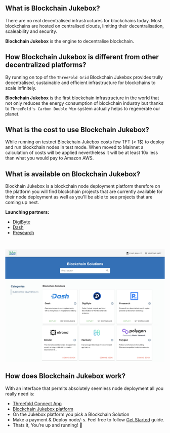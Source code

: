 
<!-- ![about](img/about.jpg) -->

## What is Blockchain Jukebox?

There are no real decentralised infrastructures for blockchains today. Most blockchains are hosted on centralised clouds, limiting their decentralisation, scaleability and security. 

**Blockchain Jukebox** is the engine to decentralise blockchain.


## How Blockchain Jukebox is different from other decentralized platforms?

By running on top of the `ThreeFold Grid` Blockchain Jukebox provides trully decentralised, sustainable and efficient infrastructure for blockchains to scale infinitely.

**Blockchain Jukebox** is the first blockchain infrastructure in the world that not only reduces the energy consumption of blockchain industry but thanks to `ThreeFold's Carbon Double Win` system actually helps to regenerate our planet.

## What is the cost to use Blockchain Jukebox?

While running on testnet Blockchain Jukebox costs few TFT (< 1$) to deploy and run blockchain nodes in test mode. When moved to Mainnet a calculation of costs will be applied nevertheless it will be at least 10x less than what you would pay to Amazon AWS.

## What is available on Blockchain Jukebox?

Blockhain Jukebox is a blockchain node deployment platform therefore on the platform you will find blockchain projects that are currently available for their node deployment as well as you'll be able to see projects that are coming up next.

**Launching partners:**
- [DigiByte](digibyte)
- [Dash](dash)
- [Presearch](presearch)

<br/>

![jukebox_platform](img/jukebox_platform.jpg)

## How does Blockchain Jukebox work?

With an interface that permits absolutely seemless node deployment all you really need is:

- [Threefold Connect App](threefold_connect)
- [Blockchain Jukebox platform](https://staging.blockchainjukebox.com/jukebox)
- On the Jukebox platform you pick a Blockchain Solution
- Make a payment & Deploy node/-s. Feel free to follow [Get Started](get_started) guide.
- Thats it, You’re up and running! 🙂


<!-- # Properties

- All parties can cancel/stop/extend their node deployments
    - Extra parameters can be added if needed
- Jukebox interface is as simple as it gets
- Secure authentication and payments process via [TF Connect app](threefold_connect)
- Regular update/upgrade notifications via Jukebox -->